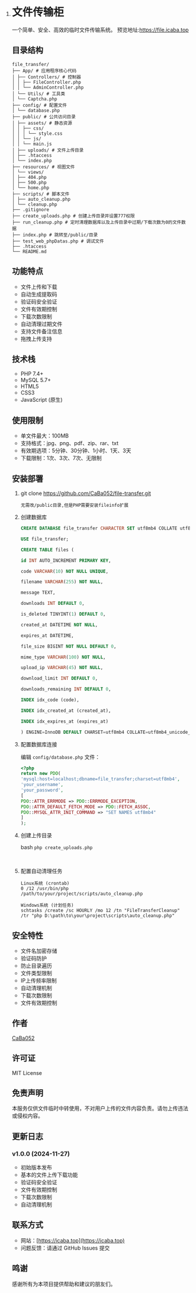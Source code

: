 1. # 文件传输柜

   一个简单、安全、高效的临时文件传输系统。
   预览地址:https://file.icaba.top

   ## 目录结构

   ```
   file_transfer/
   ├── App/ # 应用程序核心代码
   │ ├── Controllers/ # 控制器
   │ │ ├── FileController.php
   │ │ └── AdminController.php
   │ └── Utils/ # 工具类
   │ └── Captcha.php
   ├── config/ # 配置文件
   │ └── database.php
   ├── public/ # 公共访问目录
   │ ├── assets/ # 静态资源
   │ │ ├── css/
   │ │ │ └── style.css
   │ │ └── js/
   │ │ └── main.js
   │ ├── uploads/ # 文件上传目录
   │ ├── .htaccess
   │ └── index.php
   ├── resources/ # 视图文件
   │ └── views/
   │ ├── 404.php
   │ ├── 500.php
   │ └── home.php
   ├── scripts/ # 脚本文件
   │ ├── auto_cleanup.php
   │ └── cleanup.php
   ├── .gitignore
   ├── create_uploads.php # 创建上传目录并设置777权限
   ├── run_cleanup.php # 定时清理数据库以及上传目录中过期/下载次数为0的文件数据
   ├── index.php # 跳转至/public/目录
   ├── test_web_phpDatas.php # 调试文件
   ├── .htaccess
   └── README.md
   ```

   

   ## 功能特点

   - 文件上传和下载
   - 自动生成提取码
   - 验证码安全验证
   - 文件有效期控制
   - 下载次数限制
   - 自动清理过期文件
   - 支持文件备注信息
   - 拖拽上传支持

   ## 技术栈

   - PHP 7.4+
   - MySQL 5.7+
   - HTML5
   - CSS3
   - JavaScript (原生)

   ## 使用限制

   - 单文件最大：100MB
   - 支持格式：jpg、png、pdf、zip、rar、txt
   - 有效期选项：5分钟、30分钟、1小时、1天、3天
   - 下载限制：1次、3次、7次、无限制

   ## 安装部署

   1. git clone https://github.com/CaBa052/file-transfer.git
   
      ```无需改/public目录,但是PHP需要安装fileinfo扩展```

   2. 创建数据库
   
      ```sql
      CREATE DATABASE file_transfer CHARACTER SET utf8mb4 COLLATE utf8mb4_unicode_ci;
      
      USE file_transfer;
      
      CREATE TABLE files (
      
      id INT AUTO_INCREMENT PRIMARY KEY,
      
      code VARCHAR(10) NOT NULL UNIQUE,
      
      filename VARCHAR(255) NOT NULL,
      
      message TEXT,
      
      downloads INT DEFAULT 0,
      
      is_deleted TINYINT(1) DEFAULT 0,
      
      created_at DATETIME NOT NULL,
      
      expires_at DATETIME,
      
      file_size BIGINT NOT NULL DEFAULT 0,
      
      mime_type VARCHAR(100) NOT NULL,
      
      upload_ip VARCHAR(45) NOT NULL,
      
      download_limit INT DEFAULT 0,
      
      downloads_remaining INT DEFAULT 0,
      
      INDEX idx_code (code),
      
      INDEX idx_created_at (created_at),
      
      INDEX idx_expires_at (expires_at)
      
      ) ENGINE=InnoDB DEFAULT CHARSET=utf8mb4 COLLATE=utf8mb4_unicode_ci;
      ```

   3. 配置数据库连接

      编辑 `config/database.php` 文件：
   
      ```php
      <?php
      return new PDO(
      'mysql:host=localhost;dbname=file_transfer;charset=utf8mb4',
      'your_username',
      'your_password',
      [
      PDO::ATTR_ERRMODE => PDO::ERRMODE_EXCEPTION,
      PDO::ATTR_DEFAULT_FETCH_MODE => PDO::FETCH_ASSOC,
      PDO::MYSQL_ATTR_INIT_COMMAND => "SET NAMES utf8mb4"
      ]
      );
      ```

   4. 创建上传目录

      bash `php create_uploads.php` 

      ​	

   5. 配置自动清理任务
   
      ```shell
      Linux系统 (crontab)
      0 /12 /usr/bin/php /path/to/your/project/scripts/auto_cleanup.php
      
      Windows系统 (计划任务)
      schtasks /create /sc HOURLY /mo 12 /tn "FileTransferCleanup" /tr "php D:\path\to\your\project\scripts\auto_cleanup.php"
      ```

   ## 安全特性
   
   - 文件名加密存储
   - 验证码防护
   - 防止目录遍历
   - 文件类型限制
   - IP上传频率限制
   - 自动清理机制
   - 下载次数限制
   - 文件有效期控制

   ## 作者

   [CaBa052](https://icaba.top)

   ## 许可证

   MIT License

   ## 免责声明

   本服务仅供文件临时中转使用，不对用户上传的文件内容负责。请勿上传违法或侵权内容。

   ## 更新日志
   
   ### v1.0.0 (2024-11-27)
   - 初始版本发布
   - 基本的文件上传下载功能
   - 验证码安全验证
   - 文件有效期控制
   - 下载次数限制
   - 自动清理机制

   ## 联系方式
   
   - 网站：[https://icaba.top](https://icaba.top)
   - 问题反馈：请通过 GitHub Issues 提交

   ## 鸣谢
   
   感谢所有为本项目提供帮助和建议的朋友们。
